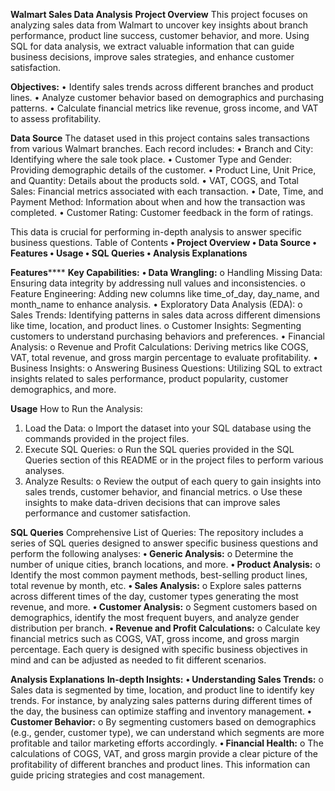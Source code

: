**Walmart Sales Data Analysis**
**Project Overview**
This project focuses on analyzing sales data from Walmart to uncover key insights about branch performance, product line success, customer behavior, and more. Using SQL for data analysis, we extract valuable information that can guide business decisions, improve sales strategies, and enhance customer satisfaction.

**Objectives:**
•	Identify sales trends across different branches and product lines.
•	Analyze customer behavior based on demographics and purchasing patterns.
•	Calculate financial metrics like revenue, gross income, and VAT to assess profitability.

**Data Source**
The dataset used in this project contains sales transactions from various Walmart branches. Each record includes:
•	Branch and City: Identifying where the sale took place.
•	Customer Type and Gender: Providing demographic details of the customer.
•	Product Line, Unit Price, and Quantity: Details about the products sold.
•	VAT, COGS, and Total Sales: Financial metrics associated with each transaction.
•	Date, Time, and Payment Method: Information about when and how the transaction was completed.
•	Customer Rating: Customer feedback in the form of ratings.

This data is crucial for performing in-depth analysis to answer specific business questions.
Table of Contents
**•	Project Overview
•	Data Source
•	Features
•	Usage
•	SQL Queries
•	Analysis Explanations**

**Features******
**Key Capabilities:**
**•	Data Wrangling:**
o	Handling Missing Data: Ensuring data integrity by addressing null values and inconsistencies.
o	Feature Engineering: Adding new columns like time_of_day, day_name, and month_name to enhance analysis.
•	Exploratory Data Analysis (EDA):
o	Sales Trends: Identifying patterns in sales data across different dimensions like time, location, and product lines.
o	Customer Insights: Segmenting customers to understand purchasing behaviors and preferences.
•	Financial Analysis:
o	Revenue and Profit Calculations: Deriving metrics like COGS, VAT, total revenue, and gross margin percentage to evaluate profitability.
•	Business Insights:
o	Answering Business Questions: Utilizing SQL to extract insights related to sales performance, product popularity, customer demographics, and more.

**Usage**
How to Run the Analysis:
1.	Load the Data:
o	Import the dataset into your SQL database using the commands provided in the project files.
2.	Execute SQL Queries:
o	Run the SQL queries provided in the SQL Queries section of this README or in the project files to perform various analyses.
3.	Analyze Results:
o	Review the output of each query to gain insights into sales trends, customer behavior, and financial metrics.
o	Use these insights to make data-driven decisions that can improve sales performance and customer satisfaction.

**SQL Queries**
Comprehensive List of Queries:
The repository includes a series of SQL queries designed to answer specific business questions and perform the following analyses:
**•	Generic Analysis:**
o	Determine the number of unique cities, branch locations, and more.
**•	Product Analysis:**
o	Identify the most common payment methods, best-selling product lines, total revenue by month, etc.
**•	Sales Analysis:**
o	Explore sales patterns across different times of the day, customer types generating the most revenue, and more.
**•	Customer Analysis:**
o	Segment customers based on demographics, identify the most frequent buyers, and analyze gender distribution per branch.
**•	Revenue and Profit Calculations:**
o	Calculate key financial metrics such as COGS, VAT, gross income, and gross margin percentage.
Each query is designed with specific business objectives in mind and can be adjusted as needed to fit different scenarios.

**Analysis Explanations**
**In-depth Insights:**
**•	Understanding Sales Trends:**
o	Sales data is segmented by time, location, and product line to identify key trends. For instance, by analyzing sales patterns during different times of the day, the business can optimize staffing and inventory management.
**•	Customer Behavior:**
o	By segmenting customers based on demographics (e.g., gender, customer type), we can understand which segments are more profitable and tailor marketing efforts accordingly.
**•	Financial Health:**
o	The calculations of COGS, VAT, and gross margin provide a clear picture of the profitability of different branches and product lines. This information can guide pricing strategies and cost management.

